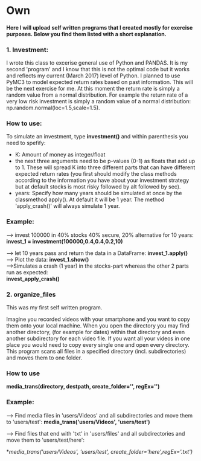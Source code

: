 # Own

#### Here I will upload self written programs that I created mostly for exercise purposes. Below you find them listed with a short explanation.

### 1. Investment:
I wrote this class to excerise general use of Python and PANDAS. It is my second 'program' and I know that this is not the optimal code but it works and reflects my current (March 2017) level of Python. I planned to use PyMC3 to model expected return rates based on past information. This will be the next exercise for me. At this moment the return rate is simply a random value from a normal distribution. For example the return rate of a very low risk investment is simply a random value of a normal distribution: np.random.normal(loc=1.5,scale=1.5).


### How to use:

To simulate an investment, type **investment()** and within parenthesis you need to spefify:
 - K: Amount of money as integer/float
 - the next three arguments need to be p-values (0-1) as floats that add up to 1. These will spread K into three different parts that can have different expected return rates (you first should modify the class methods according to the information you have about your investment strategy but at default stocks is most risky followed by alt followed by sec).
 - years: Specify how many years should be simulated at once by the classmethod apply(). At default it will be 1 year. The method 'apply_crash()' will always simulate 1 year.


### Example:
 --> invest 100000 in 40% stocks 40% secure, 20% alternative for 10 years:
**invest_1 = investment(100000,0.4,0.4,0.2,10)** 

 --> let 10 years pass and return the data in a DataFrame:
**invest_1.apply()**		
 --> Plot the data:
**invest_1.show()**  
 -->Simulates a crash (1 year) in the stocks-part whereas the other 2 parts run as expected:	
**invest_apply_crash()** 	




### 2. organize_files
This was my first self written program. 

Imagine you recorded videos with your smartphone and you want to copy them onto your local machine. When you open the directory you may find another directory, (for example for dates) within that directory and even another subdirectory for each video file. If you want all your videos in one place you would need to copy every single one and open every directory. This program scans all files in a specified directory (incl. subdirectories) and moves them to one folder.

### How to use

**media_trans(directory, destpath, create_folder='', regEx='')**

### Example:
 --> Find media files in 'users/Videos' and all subdirectories and move them to 'users/test':
**media_trans('users/Videos', 'users/test')**

 --> Find files that end with 'txt' in 'users/files' and all subdirectories and move them to 'users/test/here':

**media_trans('users/Videos', 'users/test', create_folder='here',regEx='.*txt')**










